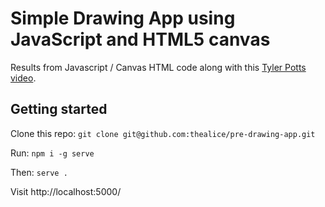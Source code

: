 # Simple Drawing App using JavaScript and HTML5 canvas

Results from Javascript / Canvas HTML code along with this [Tyler Potts video](https://www.youtube.com/watch?v=0MkcQpXXlFM).

## Getting started

Clone this repo: `git clone git@github.com:thealice/pre-drawing-app.git`

Run: `npm i -g serve`

Then: `serve .`

Visit http://localhost:5000/
